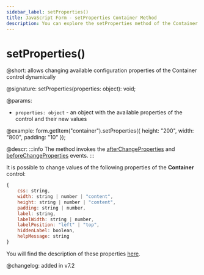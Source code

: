 ```yaml
---
sidebar_label: setProperties()
title: JavaScript Form - setProperties Container Method 
description: You can explore the setProperties method of the Container control of Form in the documentation of the DHTMLX JavaScript UI library. Browse developer guides and API reference, try out code examples and live demos, and download a free 30-day evaluation version of DHTMLX Suite.
---
```


# setProperties()

@short: allows changing available configuration properties of the Container control dynamically

@signature: setProperties(properties: object): void;

@params:
- `properties: object` - an object with the available properties of the control and their new values

@example:
form.getItem("container").setProperties({
    height: "200",
    width: "800",
    padding: "10"
});

@descr:
:::info
The method invokes the [afterChangeProperties](form/api/container/container_afterchangeproperties_event.md) and [beforeChangeProperties](form/api/container/container_beforechangeproperties_event.md) events.
:::

It is possible to change values of the following properties of the **Container** control:

~~~js
{
    css: string,
    width: string | number | "content",
    height: string | number | "content",
    padding: string | number,
    label: string,
    labelWidth: string | number,
    labelPosition: "left" | "top",
    hiddenLabel: boolean,
    helpMessage: string
}
~~~

You will find the description of these properties [here](form/api/container/api_container_properties.md).
  
@changelog: added in v7.2
